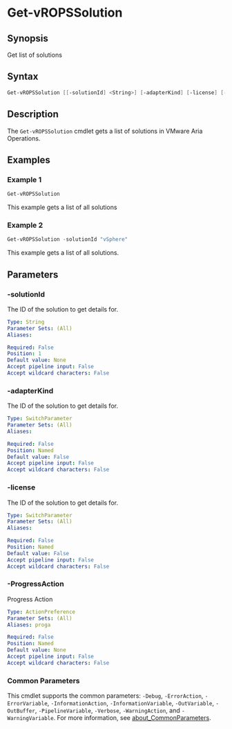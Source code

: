 # Get-vROPSSolution

## Synopsis

Get list of solutions

## Syntax

```powershell
Get-vROPSSolution [[-solutionId] <String>] [-adapterKind] [-license] [-ProgressAction <ActionPreference>] [<CommonParameters>]
```

## Description

The `Get-vROPSSolution` cmdlet gets a list of solutions in VMware Aria Operations.

## Examples

### Example 1

```powershell
Get-vROPSSolution
```

This example gets a list of all solutions

### Example 2

```powershell
Get-vROPSSolution -solutionId "vSphere"
```

This example gets a list of all solutions.

## Parameters

### -solutionId

The ID of the solution to get details for.

```yaml
Type: String
Parameter Sets: (All)
Aliases:

Required: False
Position: 1
Default value: None
Accept pipeline input: False
Accept wildcard characters: False
```

### -adapterKind

The ID of the solution to get details for.

```yaml
Type: SwitchParameter
Parameter Sets: (All)
Aliases:

Required: False
Position: Named
Default value: False
Accept pipeline input: False
Accept wildcard characters: False
```

### -license

The ID of the solution to get details for.

```yaml
Type: SwitchParameter
Parameter Sets: (All)
Aliases:

Required: False
Position: Named
Default value: False
Accept pipeline input: False
Accept wildcard characters: False
```

### -ProgressAction

Progress Action

```yaml
Type: ActionPreference
Parameter Sets: (All)
Aliases: proga

Required: False
Position: Named
Default value: None
Accept pipeline input: False
Accept wildcard characters: False
```

### Common Parameters

This cmdlet supports the common parameters: `-Debug`, `-ErrorAction`, `-ErrorVariable`, `-InformationAction`, `-InformationVariable`, `-OutVariable`, `-OutBuffer`, `-PipelineVariable`, `-Verbose`, `-WarningAction`, and `-WarningVariable`. For more information, see [about_CommonParameters](http://go.microsoft.com/fwlink/?LinkID=113216).

